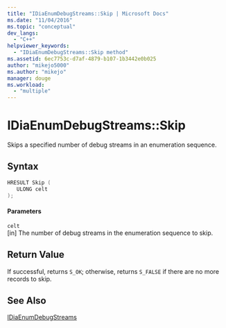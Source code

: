 ```yaml
---
title: "IDiaEnumDebugStreams::Skip | Microsoft Docs"
ms.date: "11/04/2016"
ms.topic: "conceptual"
dev_langs: 
  - "C++"
helpviewer_keywords: 
  - "IDiaEnumDebugStreams::Skip method"
ms.assetid: 6ec7753c-d7af-4879-b107-1b3442e0b025
author: "mikejo5000"
ms.author: "mikejo"
manager: douge
ms.workload: 
  - "multiple"
---
```

# IDiaEnumDebugStreams::Skip
Skips a specified number of debug streams in an enumeration sequence.  
  
## Syntax  
  
```C++  
HRESULT Skip (   
   ULONG celt  
);  
```  
  
#### Parameters  
 `celt`  
 [in] The number of debug streams in the enumeration sequence to skip.  
  
## Return Value  
 If successful, returns `S_OK`; otherwise, returns `S_FALSE` if there are no more records to skip.  
  
## See Also  
 [IDiaEnumDebugStreams](../../debugger/debug-interface-access/idiaenumdebugstreams.md)